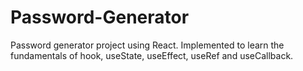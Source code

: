 # Password-Generator
Password generator project using React. Implemented to learn the fundamentals of hook, useState, useEffect, useRef and useCallback.
